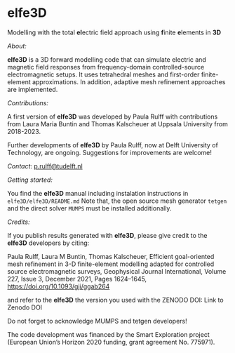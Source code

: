 # elfe3D
Modelling with the total **el**ectric field approach using **f**inite **e**lements in **3D**

_About:_

**elfe3D** is a 3D forward modelling code that can simulate electric and magnetic field responses from frequency-domain controlled-source electromagnetic setups. It uses tetrahedral meshes and first-order finite-element approximations. In addition, adaptive mesh refinement approaches are implemented.

_Contributions:_

A first version of **elfe3D** was developed by Paula Rulff with contributions from Laura Maria Buntin and Thomas Kalscheuer at Uppsala University from 2018-2023.

Further developments of **elfe3D** by Paula Rulff, now at Delft University of Technology, are ongoing. Suggestions for improvements are welcome!

_Contact_: p.rulff@tudelft.nl

_Getting started:_

You find the **elfe3D** manual including instalation instructions in `elfe3D/elfe3D/README.md`
Note that, the open source mesh generator `tetgen` and the direct solver `MUMPS` must be installed additionally.

_Credits:_

If you publish results generated with **elfe3D**, please give credit to the **elfe3D** developers by citing:

Paula Rulff, Laura M Buntin, Thomas Kalscheuer, Efficient goal-oriented  mesh refinement in 3-D finite-element modelling adapted for controlled source electromagnetic surveys, Geophysical Journal International, Volume 227, Issue
3, December 2021, Pages 1624–1645, https://doi.org/10.1093/gji/ggab264

and refer to the **elfe3D** the version you used with the ZENODO DOI: Link to Zenodo DOI

Do not forget to acknowledge MUMPS and tetgen developers!

The code development was financed by the Smart Exploration project (European Union’s Horizon 2020 funding, grant agreement No. 775971).
